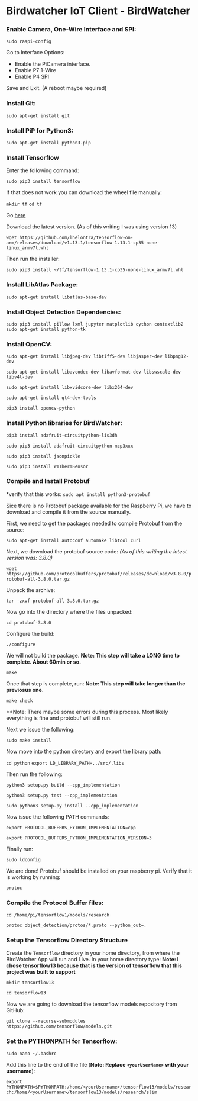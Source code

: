# Birdwatcher IoT Client - BirdWatcher

### Enable Camera, One-Wire Interface and SPI:

`sudo raspi-config`

Go to Interface Options:

* Enable the PiCamera interface.
* Enable P7 1-Wire
* Enable P4 SPI

Save and Exit. (A reboot maybe required)

### Install Git:

`sudo apt-get install git`

### Install PiP for Python3:

`sudo apt-get install python3-pip`

### Install Tensorflow

Enter the following command:

`sudo pip3 install tensorflow`

If that does not work you can download the wheel file manually:

`mkdir tf`
`cd tf`

Go [here](https://github.com/lhelontra/tensorflow-on-arm/releases)

Download the latest version. (As of this writing I was using version 13)

`wget https://github.com/lhelontra/tensorflow-on-arm/releases/download/v1.13.1/tensorflow-1.13.1-cp35-none-linux_armv7l.whl`

Then run the installer:

`sudo pip3 install ~/tf/tensorflow-1.13.1-cp35-none-linux_armv7l.whl`

### Install LibAtlas Package:

`sudo apt-get install libatlas-base-dev`

### Install Object Detection Dependencies:

`sudo pip3 install pillow lxml jupyter matplotlib cython contextlib2`
`sudo apt-get install python-tk`

### Install OpenCV:

`sudo apt-get install libjpeg-dev libtiff5-dev libjasper-dev libpng12-dev`

`sudo apt-get install libavcodec-dev libavformat-dev libswscale-dev libv4l-dev`

`sudo apt-get install libxvidcore-dev libx264-dev`

`sudo apt-get install qt4-dev-tools`

`pip3 install opencv-python`

### Install Python libraries for BirdWatcher:

`pip3 install adafruit-circuitpython-lis3dh`

`sudo pip3 install adafruit-circuitpython-mcp3xxx`

`sudo pip3 install jsonpickle`

`sudo pip3 install W1ThermSensor`

### Compile and Install Protobuf

*verify that this works: `sudo apt install python3-protobuf`

Sice there is no Protobuf package available for the Raspberry Pi, we have to download and compile it from the source manually.

First, we need to get the packages needed to compile Protobuf from the source:

`sudo apt-get install autoconf automake libtool curl`

Next, we download the protobuf source code:
*(As of this writing the latest version was: 3.8.0)*

`wget https://github.com/protocolbuffers/protobuf/releases/download/v3.8.0/protobuf-all-3.8.0.tar.gz`

Unpack the archive:

`tar -zxvf protobuf-all-3.8.0.tar.gz`

Now go into the directory where the files unpacked:

`cd protobuf-3.8.0`

Configure the build:

`./configure`

We will not build the package. **Note: This step will take a LONG time to complete. About 60min or so.**

`make`

Once that step is complete, run: **Note: This step will take longer than the previosus one.**

`make check`

**Note: There maybe some errors during this process. Most likely everything is fine and protobuf will still run.

Next we issue the following:

`sudo make install`

Now move into the python directory and export the library path:

`cd python`
`export LD_LIBRARY_PATH=../src/.libs`

Then run the following:

`python3 setup.py build --cpp_implementation`

`python3 setup.py test --cpp_implementation`

`sudo python3 setup.py install --cpp_implementation`

Now issue the following PATH commands:

`export PROTOCOL_BUFFERS_PYTHON_IMPLEMENTATION=cpp`

`export PROTOCOL_BUFFERS_PYTHON_IMPLEMENTATION_VERSION=3`

Finally run:

`sudo ldconfig`

We are done! Protobuf should be installed on your raspberry pi. Verify that it is working by running:

`protoc`

### Compile the Protocol Buffer files:

`cd /home/pi/tensorflow1/models/research`

`protoc object_detection/protos/*.proto --python_out=.`

### Setup the Tensorflow Directory Structure

Create the `Tensorflow` directory in your home directory, from where the BirdWatcher App will run and Live. In your home directory type: **Note: I chose tensorflow13 because that is the version of tensorflow that this project was built to support**

`mkdir tensorflow13`

`cd tensorflow13`

Now we are going to download the tensorflow models repository from GitHub:

`git clone --recurse-submodules https://github.com/tensorflow/models.git`

### Set the PYTHONPATH for Tensorflow:

`sudo nano ~/.bashrc`

Add this line to the end of the file (**Note: Replace `<yourUserName>` with your username**):

`export PYTHONPATH=$PYTHONPATH:/home/<yourUsername>/tensorflow13/models/research:/home/<yourUsername>/tensorflow13/models/research/slim`